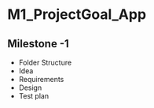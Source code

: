 # M1_ProjectGoal_App



## Milestone -1
* Folder Structure
* Idea
* Requirements
* Design
* Test plan